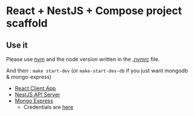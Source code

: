 # React + NestJS + Compose project scaffold

## Use it

Please use [nvm](https://github.com/nvm-sh/nvm) and the node version written in the [.nvmrc](./.nvmrc) file.

And then : `make start-dev` (or `make-start-dev-db` if you just want mongodb & mongo-express)

- [React Client App](http://localhost:8080)
- [NestJS API Server](http://localhost:3000)
- [Mongo Express](http://localhost:8888)
  - Credentials are [here](./.env.dev)
